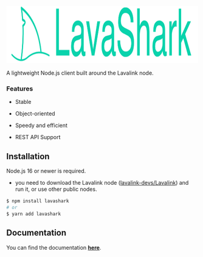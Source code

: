 <img height="150" alt="logo" src="public/imgs/big-logo.svg">  

A lightweight Node.js client built around the Lavalink node.  

### Features
* Stable  

* Object-oriented  

* Speedy and efficient  

* REST API Support  


## Installation
Node.js 16 or newer is required.  
* you need to download the Lavalink node ([lavalink-devs/Lavalink](https://github.com/lavalink-devs/Lavalink)) and run it, or use other public nodes.
```sh
$ npm install lavashark
# or
$ yarn add lavashark
```


## Documentation

You can find the documentation [**here**](https://hmes98318.github.io/LavaShark/).

